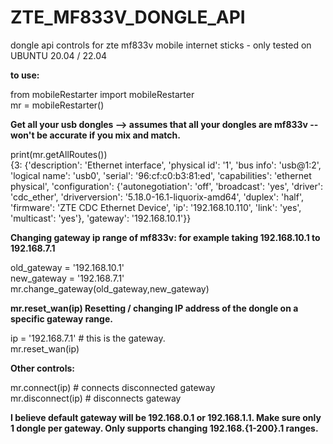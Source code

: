# ZTE_MF833V_DONGLE_API
dongle api controls for zte mf833v mobile internet sticks - only tested on UBUNTU 20.04 / 22.04


<b>to use:</b>

from mobileRestarter import mobileRestarter
<br />
mr = mobileRestarter()

<b>Get all your usb dongles --> assumes that all your dongles are mf833v -- won't be accurate if you mix and match.</b>

print(mr.getAllRoutes())<br />
{3: {'description': 'Ethernet interface', 'physical id': '1', 'bus info': 'usb@1:2', 'logical name': 'usb0', 'serial': '96:cf:c0:b3:81:ed', 'capabilities': 'ethernet physical', 'configuration': {'autonegotiation': 'off', 'broadcast': 'yes', 'driver': 'cdc_ether', 'driverversion': '5.18.0-16.1-liquorix-amd64', 'duplex': 'half', 'firmware': 'ZTE CDC Ethernet Device', 'ip': '192.168.10.110', 'link': 'yes', 'multicast': 'yes'}, 'gateway': '192.168.10.1'}}


<b>
Changing gateway ip range of mf833v: for example taking 192.168.10.1 to 192.168.7.1
</b>

old_gateway = '192.168.10.1'<br />
new_gateway = '192.168.7.1'<br />
mr.change_gateway(old_gateway,new_gateway)


<b>mr.reset_wan(ip)
Resetting / changing IP address of the dongle on a specific gateway range.
</b>


ip = '192.168.7.1' # this is the gateway. <br />
mr.reset_wan(ip)


<b>
Other controls:
</b>


mr.connect(ip) # connects disconnected gateway<br />
mr.disconnect(ip) # disconnects gateway


<b> I believe default gateway will be 192.168.0.1  or 192.168.1.1.
	Make sure only 1 dongle per gateway. Only supports changing 192.168.{1-200}.1 ranges.
</b>
